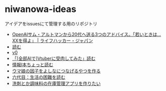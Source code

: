 # niwanowa-ideas

アイデアをissuesにて管理する用のリポジトリ

<!-- ISSUE_LIST_START -->
- [OpenAIサム・アルトマンから20代へ送る3つのアドバイス。「若いときは…XXを得よ」 | ライフハッカー・ジャパン](https://github.com/niwanowa/niwanowa-ideas/issues/32)
- [読む](https://github.com/niwanowa/niwanowa-ideas/issues/31)
- [v0](https://github.com/niwanowa/niwanowa-ideas/issues/28)
- [「[全部AIで]Vtuberに受肉してみた」読む](https://github.com/niwanowa/niwanowa-ideas/issues/26)
- [情報Ⅰ本ちょっと読む](https://github.com/niwanowa/niwanowa-ideas/issues/25)
- [ウマ娘の因子をよしなにつなげるやつを作る](https://github.com/niwanowa/niwanowa-ideas/issues/18)
- [六代目：生活の困難を読む](https://github.com/niwanowa/niwanowa-ideas/issues/13)
- [洗剤とか調味料の在庫管理アプリを作りたい](https://github.com/niwanowa/niwanowa-ideas/issues/9)
<!-- github actions: Updated on 2024-02-04 01:51:40 UTC-->
<!-- ISSUE_LIST_END -->
